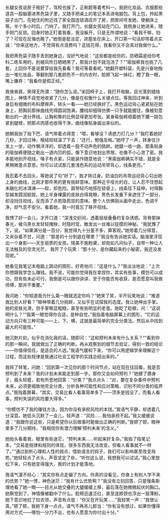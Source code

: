 长腿女孩说房子租好了，驾校也报了，正刷题等着考科一。我把化妆品、衣服那些道具一股脑塞进黑色袋子里，又随手把桌上的笔记本丢进电脑包。背上包，拎起黑袋子出门，在她住的附近找了家全国连锁酒店开了房，把房间号发她，便躺床上等。半个多小时后，门响了。我打开门，长腿女孩站在门口。我侧身让她进来，随手把门反锁。回身时她正盯着我看，我没躲开，只是无所谓地说：“看我干嘛，怕了？可现在反悔也晚了。”她倒是挺淡定，进屋坐在床上，开口第一句话却带着点实诚：“你来这地方，不觉得有点浪费吗？这钱花得，我看你又不会真对我做什么。”

我把黑色袋子随手丢到她身边，没好气地说：“这些都是给你的，防晒霜是给你考科二练车用的，别被风吹日晒晒黑了，那我计划不就泡汤了？”“瑜伽裤我也挑了几套，上回你不是说要穿给我先看看？我可等着看呢。”她翻开塑料袋，先是兴奋地掏出一堆化妆品，等翻到那几套颜色不一的内衣时，脸颊飞起一抹红，瞪了我一眼，嘴上嫌弃：“我看你是假正经。”

我耸耸肩，笑得无所谓：“随你怎么说。”坐回椅子上，我打开电脑，目光落到蜡烛图上，神情不自觉地收紧了几分，像是在权衡什么关键点位。等我回过神来，听到身后有细微的布料摩擦声，转头一看——她已经换好了。黑色运动背心紧紧贴在她身上，把胸前那抹曲线兜得圆润饱满，腰线却细得仿佛一只手就能握住，像被刻意勒出的一道分界线，让胸和臀的比例显得更加夸张。紧身瑜伽裤顺着她下腰一路包紧到腿根，把那点肉感也收得干净，曲线像贴身画出来似的。

她朝我抬了抬下巴，语气带着点得意：“喂，看够没？诱惑力打几分？”我盯着她好几秒，才回过神，喉结轻轻滚了下去：“还行，勉强及格。”她哼了一声，转身往沙发上一坐，动作懒洋洋的，却透着一股不动声色的挑衅。她腿一收一曲，那条贴身的瑜伽裤便随之勒出一道内凹的弧，像下意识地划出界限，也像不小心泄了密。我本能地别开视线，嗓子有点紧，只能装作随意地说：“黑瑜伽裤确实不错，就是全黑稍微差点意思。你可以试试那几套浅色系的运动吊带背心，线条更亮。”

我忍着不去回头，等她说了句“好了”，我才转过身。奶油白的吊带运动背心勾出她上身的曲线，比刚才那件黑的更有挑衅意味。那种近乎哑光的白，让人忍不住想起未融化的冰淇淋——软，却危险。肩带轻巧地搭在锁骨上，线条往下延伸，衬得胸型越发圆润挺拔。她上半身裸露的皮肤白得晃眼，黑色长发垂下来遮住了一部分，却没挡住视线，反而添了点若隐若现的意味。整个人仿佛刚从画中走出，色调干净，却气息不安分。看着她，我一时竟忘了移开视线。

我愣了好一会儿，才开口道：“深浅交织间，透着层层叠叠的复杂诱惑。背脊那抹春光，被乌黑长发轻轻掩映，时隐时现，散发出一丝难以捉摸的神秘。“我犹豫了下，说，“如果满分是一百分，我觉得九十分差不多，算客观。”她带着几分得意，又夹杂着不甘，问道：“那差的十分到底在哪里？”我没有告诉她实话。脑海里浮现出一个身影——天生丽质的女孩。晴美不施粉黛，却宛如凡间仙子，自带一种让人无法触及的空灵光芒。 我开了个玩笑：“那十分，是你藏起来的小秘密，我还没发现呢。”

她看见我笔记本电脑上跳动的图形，好奇地问：“这是什么？”我淡淡地说：“上次你想跟我学怎么赚钱。我不说，可能你觉得我在拿捏你，其实有些事，模仿可以成功，但有些未必可行。我倒是可以跟你讲讲，至于你能否有收获，是否愿意叫我做师傅，那并不重要。”

我问她：“你知道我为什么第一眼就选定你吗？”她笑了笑，半开玩笑地说：“难道我比别人好看？”眼神带着几分挑衅，又似乎在试探我的态度。我让她伸出手掌。她的皮肤光滑，但手掌略显粗糙，甚至有些明显的老茧。她眨了眨眼，问：“这说明什么？”“我第一眼觉得你合适，是种自觉。”我指着电脑屏幕上的图形，“它的运动方向只有三种可能——上、下、横，这就是最简单的完全分类法。然后从中找到最大的可能性。”

她沉默片刻，似乎在消化我的话，随即问：“这和预判未来有什么关系？”“看到你的那一瞬间，我就做出了正确的判断。再从观察到的细节去验证，得到一致的结论——你值得信任，是适合的人选。”我语气缓和下来，“你可以用逻辑学来理解这个过程，而这些规律是我通过社会工程学的实践总结出来的。”

我转了转笔，问她：“回到第一次见你的那个时间节点，站在现在往回看，我是否预判到了未来？我的计划未来能走到那一步。那你又会如何预判？”她挪了挪身子，眉头轻蹙，若有所思地回答：“分类？”我点点头：“对，要在复杂事件中预判未来，必须更细致地完全分类，分析各种可能性和应对策略，识别不同分类的临界点。”我指着屏幕，“其实，交易比看人看事简单多了——顶多是钱没了，而看人看事，预判失误的风险要大得多。”

“你模仿不了我的赚钱方法，因为你没有承担风险的本钱。”我语气平静，却透着几分深意。她低头沉默了一会儿，轻声道：“风险……我怕承担不起。”我又缓缓说道：“我跟你说这些，只是希望你以后做事时能做出正确的判断。”我顿了顿，眼神里多了几分期待，“我相信你有潜力理解‘预判未来’的含义。”

她抬头看着我，眼里有些迷茫，“预判未来……听起来好复杂。”我指了指笔记本，“交易是规律和规则的体现，很多东西我无法改变。但看人看事就不一样了。”“通过剖析心理和人性的弱点，借助语言的钩子，我们可以影响甚至改变局势。”她轻轻点了点头，声音坚定了些，“听你这么说，我想我可以试试。”我心里放松下来，只有她变得强大，我的计划才能落地。

我语气漫不经心：“其实你有点走偏了方向。你真的没看见，你身上有别人学不来的优势？”她一愣，神色迷茫：“我有什么优势啊？”我没有立刻回答，只是慢条斯理地看了她一眼——目光从她交叠的大腿缓缓上移，最后落在她微微起伏的胸口。她察觉到了，神情像被戳中了什么。脸颊迅速泛红，甚至连脖颈也浮出一层薄粉。她下意识地拉了拉衣领，声音有点低：“你又在开玩笑……”我轻笑一声：“我很认真。”顿了顿，我俯下身一点点，语气不再吊儿郎当：“你有没有想过，如果你懂得用对方式——哪怕一分力不出，也有人愿意为你付出十分。”
